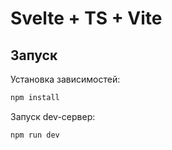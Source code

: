 # Svelte + TS + Vite

## Запуск

Установка зависимостей:

```bash
npm install
```

Запуск dev-сервер:

```bash
npm run dev
```
